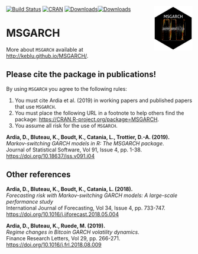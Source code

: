 ﻿[![Build Status](https://travis-ci.org/keblu/MSGARCH.svg?branch=master)](https://travis-ci.org/keblu/MSGARCH)
[![CRAN](http://www.r-pkg.org/badges/version/MSGARCH)](https://cran.r-project.org/package=MSGARCH) [![Downloads](http://cranlogs.r-pkg.org/badges/MSGARCH?color=brightgreen)](http://www.r-pkg.org/pkg/MSGARCH)[![Downloads](http://cranlogs.r-pkg.org/badges/grand-total/MSGARCH?color=brightgreen)](http://www.r-pkg.org/pkg/MSGARCH)
<a href='http://keblu.github.io/MSGARCH/'><img src='hexmsgarch_small.png' align="right"  height="120"/></a>
 # MSGARCH
 
More about `MSGARCH` available at http://keblu.github.io/MSGARCH/.

## Please cite the package in publications!

By using `MSGARCH` you agree to the following rules: 

1) You must cite Ardia et al. (2019) in working papers and published papers that use `MSGARCH`.
2) You must place the following URL in a footnote to help others find the package: https://CRAN.R-project.org/package=MSGARCH. 
3) You assume all risk for the use of `MSGARCH`.

**Ardia, D., Bluteau, K., Boudt, K., Catania, L., Trottier, D.-A. (2019).**  
*Markov-switching GARCH models in R: The MSGARCH package</em>.*  
Journal of Statistical Software, Vol 91, Issue 4, pp. 1-38.  
https://doi.org/10.18637/jss.v091.i04

## Other references

**Ardia, D., Bluteau, K., Boudt, K., Catania, L. (2018).**  
*Forecasting risk with Markov-switching GARCH models: A large-scale performance study*  
International Journal of Forecasting, Vol 34, Issue 4, pp. 733-747.                                             
https://doi.org/10.1016/j.ijforecast.2018.05.004

**Ardia, D., Bluteau, K., Ruede, M. (2019).**  
*Regime changes in Bitcoin GARCH volatility dynamics</em>.*  
Finance Research Letters, Vol 29, pp. 266-271.                                       
https://doi.org/10.1016/j.frl.2018.08.009
